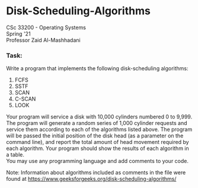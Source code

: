# Disk-Scheduling-Algorithms
CSc 33200 - Operating Systems  
Spring '21  
Professor Zaid Al-Mashhadani  

### Task:  
Write a program that implements the following disk-scheduling algorithms:
1. FCFS
2. SSTF
3. SCAN
4. C-SCAN
5. LOOK  

Your program will service a disk with 10,000 cylinders numbered 0 to 9,999. The program will generate a random series of 1,000 cylinder requests and service them according to each of the algorithms listed above. The program will be passed the initial position of the disk head (as a parameter on the command line), and report the total amount of head movement required by each algorithm. Your program should show the results of each algorithm in a table.  
You may use any programming language and add comments to your code.

Note: Information about algorithms included as comments in the file were found at https://www.geeksforgeeks.org/disk-scheduling-algorithms/
